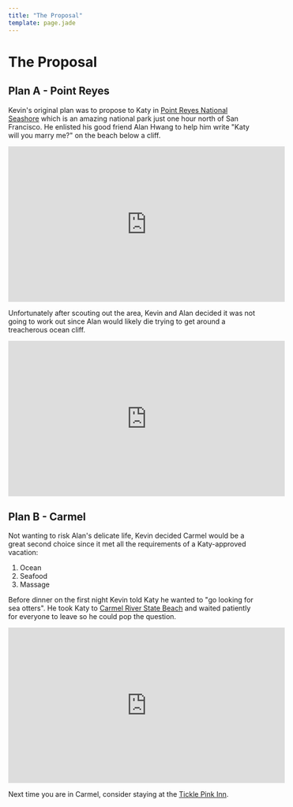 ```yaml
---
title: "The Proposal"
template: page.jade
---
```


# The Proposal

## Plan A - Point Reyes

Kevin's original plan was to propose to Katy in [Point Reyes National Seashore](http://www.nps.gov/pore/index.htm) which is an amazing national park just one hour north of San Francisco. He enlisted his good friend Alan Hwang to help him write "Katy will you marry me?" on the beach below a cliff.

<div class="videoWrapper">
  <iframe width="560" height="315" src="https://www.youtube.com/embed/MX2xcM02Wmw" frameborder="0" allowfullscreen></iframe>
</div>

Unfortunately after scouting out the area, Kevin and Alan decided it was not going to work out since Alan would likely die trying to get around a treacherous ocean cliff.

<div class="videoWrapper">
  <iframe width="560" height="315" src="https://www.youtube.com/embed/bNVH_Iuv6yE" frameborder="0" allowfullscreen></iframe>
</div>

## Plan B - Carmel

Not wanting to risk Alan's delicate life, Kevin decided Carmel would be a great second choice since it met all the requirements of a Katy-approved vacation:

1. Ocean
2. Seafood
3. Massage

Before dinner on the first night Kevin told Katy he wanted to "go looking for sea otters". He took Katy to [Carmel River State Beach](http://www.parks.ca.gov/?page_id=567) and waited patiently for everyone to leave so he could pop the question.

<div class="videoWrapper">
  <iframe width="560" height="315" src="https://www.youtube.com/embed/v3hJ5CH55Lw" frameborder="0" allowfullscreen></iframe>
</div>

Next time you are in Carmel, consider staying at the [Tickle Pink Inn](http://www.ticklepinkinn.com/).
